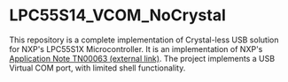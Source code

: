 # LPC55S14_VCOM_NoCrystal
This repository is a complete implementation of Crystal-less USB solution for NXP's LPC55S1X Microcontroller. It is an implementation of NXP's [Application Note TN00063 (external link)](https://www.nxp.com/docs/en/application-note/TN00063-LPC5500-CYSTAL-LESS-USB-SOLUTION.pdf). The project implements a USB Virtual COM port, with limited shell functionality. 
